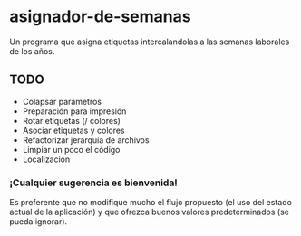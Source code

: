 # asignador-de-semanas
Un programa que asigna etiquetas intercalandolas a las semanas laborales de los años.
## TODO
 - Colapsar parámetros
 - Preparación para impresión
 - Rotar etiquetas (/ colores)
 - Asociar etiquetas y colores
 - Refactorizar jerarquía de archivos
 - Limpiar un poco el código
 - Localización
### ¡Cualquier sugerencia es bienvenida!
Es preferente que no modifique mucho el flujo propuesto (el uso del estado actual de la aplicación) y que ofrezca buenos valores predeterminados (se pueda ignorar).